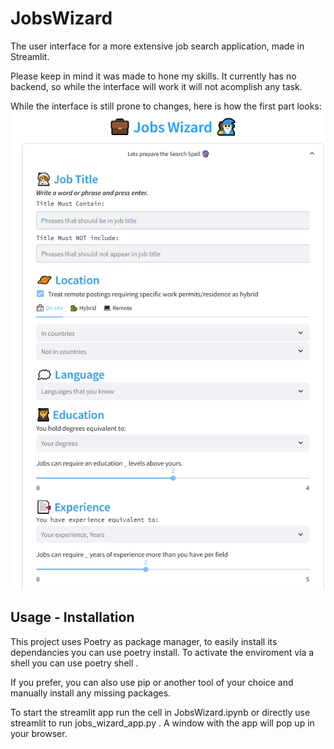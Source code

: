 # JobsWizard
The user interface for a more extensive job search application, made in Streamlit.

Please keep in mind it was made to hone my skills. It currently has no backend, so while the interface will work it will not acomplish any task.

While the interface is still prone to changes, here is how the first part looks:
![Job Search Interface Image](image.png)

## Usage - Installation
This project uses Poetry as package manager, to easily install its dependancies you can use poetry install. To activate the enviroment via a shell you can use poetry shell . 

If you prefer, you can also use pip or another tool of your choice and manually install any missing packages.

To start the streamlit app run the cell in JobsWizard.ipynb or directly use streamlit to run jobs_wizard_app.py . A window with the app will pop up in your browser.
